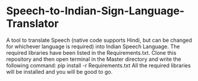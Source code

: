 # Speech-to-Indian-Sign-Language-Translator
A tool to translate Speech (native code supports Hindi, but can be changed for whichever language is required) into Indian Speech Language.
The required libraries have been listed in the Requirements.txt. Clone this repository and then open terminal in the Master directory and write the following command:
pip install -r Requirements.txt
All the required libraries will be installed and you will be good to go.
